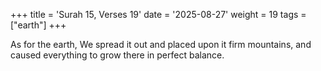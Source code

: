 +++
title = 'Surah 15, Verses 19'
date = '2025-08-27'
weight = 19
tags = ["earth"]
+++

As for the earth, We spread it out and placed upon it firm mountains, and caused everything to grow there in perfect balance.
